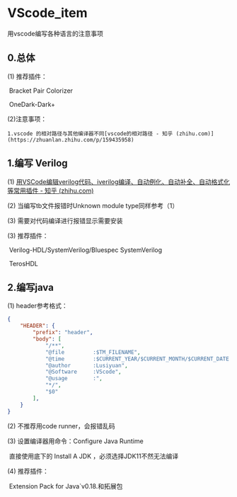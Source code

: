 # VScode_item
用vscode编写各种语言的注意事项

## 0.总体

(1) 推荐插件：

​		Bracket Pair Colorizer

​		OneDark-Dark+

(2)注意事项：

 	1.vscode 的相对路径与其他编译器不同[vscode的相对路径 - 知乎 (zhihu.com)](https://zhuanlan.zhihu.com/p/159435958)

## 1.编写 Verilog

(1) [用VSCode编辑verilog代码、iverilog编译、自动例化、自动补全、自动格式化等常用插件 - 知乎 (zhihu.com)](https://zhuanlan.zhihu.com/p/338497672)

(2) 当编写tb文件报错时Unknown module type同样参考（1）

(3) 需要对代码编译进行报错显示需要安装

(3) 推荐插件：

​	 	Verilog-HDL/SystemVerilog/Bluespec SystemVerilog

​		 TerosHDL



## 2.编写java

(1) header参考格式：

```json
{
    "HEADER": {
        "prefix": "header",
        "body": [
            "/**",
            "@file         :$TM_FILENAME",            
            "@time         :$CURRENT_YEAR/$CURRENT_MONTH/$CURRENT_DATE $CURRENT_HOUR:$CURRENT_MINUTE:$CURRENT_SECOND",
            "@author       :Lusiyuan",
            "@Software     :VScode",
            "@usage        :",
            "*/",
            "$0"
        ],
    }
}
```

(2) 不推荐用code runner，会报错乱码

(3) 设置编译器用命令：Configure Java Runtime

​		直接使用底下的 Install A JDK ，必须选择JDK11不然无法编译

(4) 推荐插件：

​		Extension Pack for Java`v0.18.和拓展包



